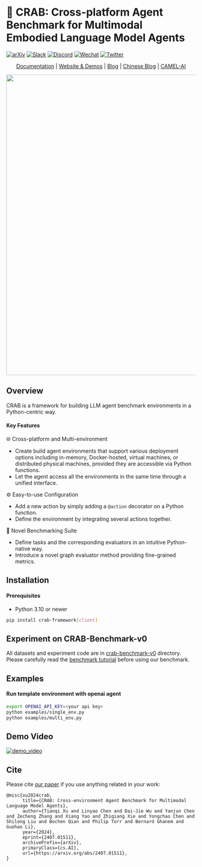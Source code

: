 # 🦀 CRAB: Cross-platform Agent Benchmark for Multimodal Embodied Language Model Agents

[![arXiv][arxiv-image]][arxiv-url]
[![Slack][slack-image]][slack-url]
[![Discord][discord-image]][discord-url]
[![Wechat][wechat-image]][wechat-url]
[![Twitter][twitter-image]][twitter-url]

<p align="center">
  <a href="https://camel-ai.github.io/crab/">Documentation</a> |
  <a href="https://crab.camel-ai.org/">Website & Demos</a> |
  <a href="https://www.camel-ai.org/post/crab">Blog</a> |
  <a href="https://dandansamax.github.io/posts/crab-paper/">Chinese Blog</a> |
  <a href="https://www.camel-ai.org/">CAMEL-AI</a>
</p>

<p align="center">
  <img src='https://raw.githubusercontent.com/camel-ai/crab/main/assets/CRAB_logo1.png' width=800>
</p>

## Overview

CRAB is a framework for building LLM agent benchmark environments in a Python-centric way.

#### Key Features

🌐 Cross-platform and Multi-environment
* Create build agent environments that support various deployment options including in-memory, Docker-hosted, virtual machines, or distributed physical machines, provided they are accessible via Python functions.
* Let the agent access all the environments in the same time through a unified interface.

⚙ ️Easy-to-use Configuration
* Add a new action by simply adding a `@action` decorator on a Python function.
* Define the environment by integrating several actions together.

📐 Novel Benchmarking Suite
* Define tasks and the corresponding evaluators in an intuitive Python-native way.
* Introduce a novel graph evaluator method providing fine-grained metrics.

## Installation

#### Prerequisites

- Python 3.10 or newer

```bash
pip install crab-framework[client]
```

## Experiment on CRAB-Benchmark-v0

All datasets and experiment code are in [crab-benchmark-v0](./crab-benchmark-v0/) directory. Please carefully read the [benchmark tutorial](./crab-benchmark-v0/README.md) before using our benchmark.

## Examples

#### Run template environment with openai agent

```bash
export OPENAI_API_KEY=<your api key>
python examples/single_env.py
python examples/multi_env.py
```

## Demo Video

[![demo_video](https://i.ytimg.com/vi_webp/PNqrHNQlU6I/maxresdefault.webp)](https://www.youtube.com/watch?v=PNqrHNQlU6I&ab_channel=CamelAI)

## Cite
Please cite [our paper](https://arxiv.org/abs/2407.01511) if you use anything related in your work:
```
@misc{xu2024crab,
      title={CRAB: Cross-environment Agent Benchmark for Multimodal Language Model Agents}, 
      author={Tianqi Xu and Linyao Chen and Dai-Jie Wu and Yanjun Chen and Zecheng Zhang and Xiang Yao and Zhiqiang Xie and Yongchao Chen and Shilong Liu and Bochen Qian and Philip Torr and Bernard Ghanem and Guohao Li},
      year={2024},
      eprint={2407.01511},
      archivePrefix={arXiv},
      primaryClass={cs.AI},
      url={https://arxiv.org/abs/2407.01511}, 
}
```

[slack-url]: https://join.slack.com/t/camel-kwr1314/shared_invite/zt-1vy8u9lbo-ZQmhIAyWSEfSwLCl2r2eKA
[slack-image]: https://img.shields.io/badge/Slack-CAMEL--AI-blueviolet?logo=slack
[discord-url]: https://discord.gg/CNcNpquyDc
[discord-image]: https://img.shields.io/badge/Discord-CAMEL--AI-7289da?logo=discord&logoColor=white&color=7289da
[wechat-url]: https://ghli.org/camel/wechat.png
[wechat-image]: https://img.shields.io/badge/WeChat-CamelAIOrg-brightgreen?logo=wechat&logoColor=white
[twitter-url]: https://twitter.com/CamelAIOrg
[twitter-image]: https://img.shields.io/twitter/follow/CamelAIOrg?style=social&color=brightgreen&logo=twitter
[arxiv-image]: https://img.shields.io/badge/arXiv-2407.01511-b31b1b.svg
[arxiv-url]: https://arxiv.org/abs/2407.01511

